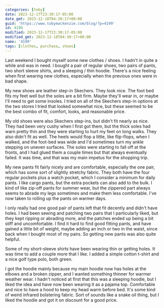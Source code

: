 ```yaml
---
categories: [toby]
date: 2023-12-17T23:30:17-05:00
date_gmt: 2023-12-18T04:30:17+00:00
guid: 'https://www.tobymackenzie.com/blog/?p=4199'
id: 4199
modified: 2023-12-17T23:30:17-05:00
modified_gmt: 2023-12-18T04:30:17+00:00
name: '4199'
tags: [clothes, purchase, shoes]
---
```


Last weekend I bought myself some new clothes / shoes.  I hadn't in quite a while and was in need.<!--more-->  I bought a pair of regular shoes, two pairs of pants, two short sleeve shirts, and a sleeping / thin hoodie.  There's a nice feeling when first wearing new clothes, especially when the previous ones were in bad shape.

My new shoes are leather step-in Skechers.  They look nice.  The foot bed fits my feet well but the soles are a bit firm.  Maybe they'll wear in, or maybe I'll need to get some insoles.  I tried on all of the Skechers step-in options at the two stores I tried that looked somewhat nice, but these seemed to be the best combo of fit, comfort, looks, and reasonable price.

My old shoes were also Skechers step-ins, but didn't fit nearly as nice.  They had been very cushy when I first got them, but the thick soles had warn pretty thin and they were starting to hurt my feet on long walks.  They also didn't fit as well.  The heels would flop a little, like flip-flops, when I walked, and the foot-bed was wide and I'd sometimes turn my ankle stepping on uneven surfaces.  The soles were starting to fall off at the fronts, and I had glued them a couple times but that always eventually failed.  It was time, and that was my main impetus for the shopping trip.

My new pants fit fairly nicely and are comfortable, especially the one pair, which has some sort of slightly stretchy fabric.  They both have the four regular pockets plus a watch pocket, which I consider a minimum for daily pants.  I like cargo pants, but the extra pockets can also add to the bulk.  I kind of like zip-off pants for summer wear, but the zippered part always seems to abrade my legs sometimes and make them less comfortable.  I've now taken to rolling up the pants on warmer days.

I only really had one good pair of pants left that fit decently and didn't have holes.  I had been sewing and patching two pairs that I particularly liked, but they kept ripping or abrading more, and the patches ended up being a bit stiff and uncomfortable.  I find it hard to find good fitting pants, and have gained a little bit of weight, maybe adding an inch or two in the waist, since back when I bought most of my pairs.  So getting new pants was also quite helpful.

Some of my short-sleeve shirts have been wearing thin or getting holes.  It was time to add a couple more that I like.  I added a simple cotton t-shirt and a nice golf type polo, both green.

I got the hoodie mainly because my main hoodie now has holes at the elbows and a broken zipper, and I wanted something thinner for warmer weather wear.  I hadn't noticed at first that this was a sleeping hoodie, but I liked the idea and have now been wearing it as a pajama top.  Comfortable and nice to have a hood to keep my head warm before bed.  It's some kind of weird infrared bolstering fabric.  Sort of sounds like a snake oil thing, but I liked the hoodie and got it on discount for a good price.
